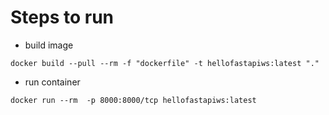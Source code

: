 # Steps to run

- build image 

``` docker build --pull --rm -f "dockerfile" -t hellofastapiws:latest "." ```

- run container 

``` docker run --rm  -p 8000:8000/tcp hellofastapiws:latest ```
